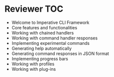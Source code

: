 # Reviewer TOC



- Welcome to Imperative CLI Framework
- Core features and functionalities
- Working with chained handlers
- Working with command handler responses
- Implementing experimental commands
- Generating help automatically
- Generating command responses in JSON format
- Implementing progress bars
- Working with profiles
- Working with plug-ins
